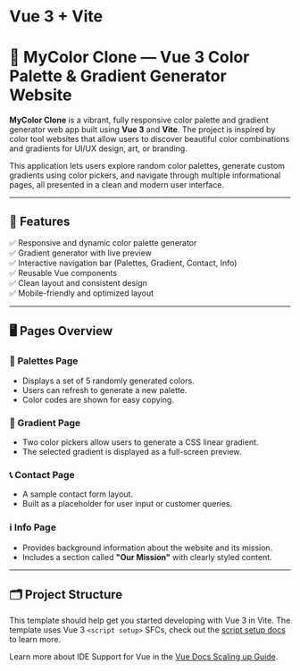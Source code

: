 # Vue 3 + Vite
# 🎨 MyColor Clone — Vue 3 Color Palette & Gradient Generator Website

**MyColor Clone** is a vibrant, fully responsive color palette and gradient generator web app built using **Vue 3** and **Vite**. The project is inspired by color tool websites that allow users to discover beautiful color combinations and gradients for UI/UX design, art, or branding.

This application lets users explore random color palettes, generate custom gradients using color pickers, and navigate through multiple informational pages, all presented in a clean and modern user interface.

---

## 🌟 Features

✅ Responsive and dynamic color palette generator  
✅ Gradient generator with live preview  
✅ Interactive navigation bar (Palettes, Gradient, Contact, Info)  
✅ Reusable Vue components  
✅ Clean layout and consistent design  
✅ Mobile-friendly and optimized layout  

---

## 🖥️ Pages Overview

### 🎨 Palettes Page
- Displays a set of 5 randomly generated colors.
- Users can refresh to generate a new palette.
- Color codes are shown for easy copying.

### 🌈 Gradient Page
- Two color pickers allow users to generate a CSS linear gradient.
- The selected gradient is displayed as a full-screen preview.

### 📞 Contact Page
- A sample contact form layout.
- Built as a placeholder for user input or customer queries.

### ℹ️ Info Page
- Provides background information about the website and its mission.
- Includes a section called **"Our Mission"** with clearly styled content.

---

## 🗂️ Project Structure


This template should help get you started developing with Vue 3 in Vite. The template uses Vue 3 `<script setup>` SFCs, check out the [script setup docs](https://v3.vuejs.org/api/sfc-script-setup.html#sfc-script-setup) to learn more.

Learn more about IDE Support for Vue in the [Vue Docs Scaling up Guide](https://vuejs.org/guide/scaling-up/tooling.html#ide-support).
